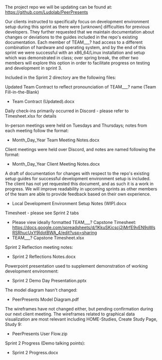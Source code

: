 The project repo we will be updating can be found at: https://github.com/Ludolab/PeerPresents

Our clients instructed to specifically focus on development environment setup during this sprint as there were [unknown] difficulties for previous developers. They further requested that we maintain documentation about changes or deviations to the guides included in the repo's existing documentation. Each member of TEAM___? had access to a different combination of hardware and operating system, and by the end of this sprint we were successful with an x86_64/Linux installation and setup which was demonstrated in class; over spring break, the other two members will explore this option in order to facilitate progress on testing and development in sprint 3.

Included in the Sprint 2 directory are the following files:

Updated Team Contract to reflect pronounciation of TEAM___? name (Team Fill-in-the-Blank)
- Team Contract (Updated).docx

Daily check-ins primarily occurred in Discord - please refer to Timesheet.xlsx for details

In-person meetings were held on Tuesdays and Thursdays; notes from each meeting follow the format:
- Month_Day_Year Team Meeting Notes.docx

Client meetings were held over Discord, and notes are named following the format:
- Month_Day_Year Client Meeting Notes.docx

A draft of documentation for changes with respect to the repo's existing setup guides for successful development environment setup is included. The client has not yet requested this document, and as such it is a work in progress. We will improve readability in upcoming sprints as other members of the team are able to provide feedback based on their own experience.
- Local Development Environment Setup Notes (WIP).docx

Timesheet - please see Sprint 2 tabs
- Please view ideally formatted TEAM___? Capstone Timesheet: https://docs.google.com/spreadsheets/d/1KkuSKicscj2jMrfE9vEN9oWsRSRhucUxY9IdotBWA_4/edit?usp=sharing
- TEAM___? Capstone Timesheet.xlsx

Sprint 2 Reflection meeting notes:
- Sprint 2 Reflections Notes.docx

Powerpoint presentation used to supplement demonstration of working development environment:
- Sprint 2 Demo Day Presentation.pptx

The model diagram hasn't changed:
- PeerPresents Model Diagram.pdf

The wireframes have not changed either, but pending confirmation during our next client meeting. The wireframes related to graphical data visualization are most relevant including HOME-Studies, Create Study Page, Study 9:
- PeerPresents User Flow.zip

Sprint 2 Progress (Demo talking points):
- Sprint 2 Progress.docx
